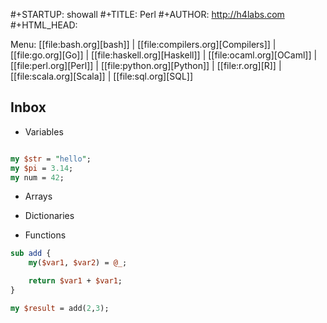 #+STARTUP: showall
#+TITLE: Perl
#+AUTHOR: http://h4labs.com
#+HTML_HEAD: <link rel="stylesheet" type="text/css" href="/resources/css/myorg.css" />

Menu: [[file:bash.org][bash]] | [[file:compilers.org][Compilers]] | [[file:go.org][Go]] | [[file:haskell.org][Haskell]] | [[file:ocaml.org][OCaml]] | [[file:perl.org][Perl]] | [[file:python.org][Python]] | [[file:r.org][R]] | [[file:scala.org][Scala]] | [[file:sql.org][SQL]]

## Inbox

* Variables

``` perl

my $str = "hello";
my $pi = 3.14;
my num = 42;

```

* Arrays

* Dictionaries


* Functions

``` perl
sub add {
	my($var1, $var2) = @_;

	return $var1 + $var1;
}

my $result = add(2,3);
```
